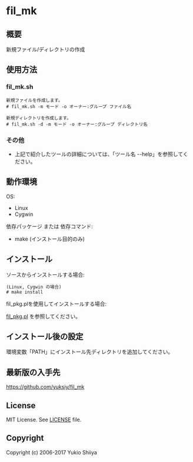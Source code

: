 # fil_mk

## 概要

新規ファイル/ディレクトリの作成

## 使用方法

### fil_mk.sh

    新規ファイルを作成します。
    # fil_mk.sh -m モード -o オーナー:グループ ファイル名

    新規ディレクトリを作成します。
    # fil_mk.sh -d -m モード -o オーナー:グループ ディレクトリ名

### その他

* 上記で紹介したツールの詳細については、「ツール名 --help」を参照してください。

## 動作環境

OS:

* Linux
* Cygwin

依存パッケージ または 依存コマンド:

* make (インストール目的のみ)

## インストール

ソースからインストールする場合:

    (Linux, Cygwin の場合)
    # make install

fil_pkg.plを使用してインストールする場合:

[fil_pkg.pl](https://github.com/yuksiy/fil_tools_pl/blob/master/README.md#fil_pkgpl) を参照してください。

## インストール後の設定

環境変数「PATH」にインストール先ディレクトリを追加してください。

## 最新版の入手先

<https://github.com/yuksiy/fil_mk>

## License

MIT License. See [LICENSE](https://github.com/yuksiy/fil_mk/blob/master/LICENSE) file.

## Copyright

Copyright (c) 2006-2017 Yukio Shiiya
